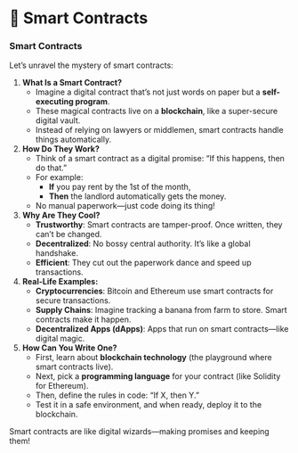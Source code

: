 # 📔 Smart Contracts

### Smart Contracts

Let’s unravel the mystery of smart contracts:

1. **What Is a Smart Contract?**
   * Imagine a digital contract that’s not just words on paper but a **self-executing program**.
   * These magical contracts live on a **blockchain**, like a super-secure digital vault.
   * Instead of relying on lawyers or middlemen, smart contracts handle things automatically.
2. **How Do They Work?**
   * Think of a smart contract as a digital promise: “If this happens, then do that.”
   * For example:
     * **If** you pay rent by the 1st of the month,
     * **Then** the landlord automatically gets the money.
   * No manual paperwork—just code doing its thing!
3. **Why Are They Cool?**
   * **Trustworthy**: Smart contracts are tamper-proof. Once written, they can’t be changed.
   * **Decentralized**: No bossy central authority. It’s like a global handshake.
   * **Efficient**: They cut out the paperwork dance and speed up transactions.
4. **Real-Life Examples:**
   * **Cryptocurrencies**: Bitcoin and Ethereum use smart contracts for secure transactions.
   * **Supply Chains**: Imagine tracking a banana from farm to store. Smart contracts make it happen.
   * **Decentralized Apps (dApps)**: Apps that run on smart contracts—like digital magic.
5. **How Can You Write One?**
   * First, learn about **blockchain technology** (the playground where smart contracts live).
   * Next, pick a **programming language** for your contract (like Solidity for Ethereum).
   * Then, define the rules in code: “If X, then Y.”
   * Test it in a safe environment, and when ready, deploy it to the blockchain.

Smart contracts are like digital wizards—making promises and keeping them!
